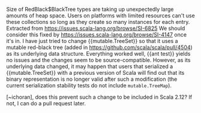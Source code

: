 Size of RedBlack$BlackTree types are taking up unexpectedly large amounts of heap space. Users on platforms with limited resources can't use these collections so long as they create so many instances for each entry.
Extracted from https://issues.scala-lang.org/browse/SI-6825
We should consider this fixed by https://issues.scala-lang.org/browse/SI-4147 once it's in.
I have just tried to change {{mutable.TreeSet}} so that it uses a mutable red-black tree (added in https://github.com/scala/scala/pull/4504) as its underlying data structure. Everything worked well, {{ant test}} yields no issues and the changes seem to be source-compatible. However, as its underlying data changed, it may happen that users that serialized a {{mutable.TreeSet}} with a previous version of Scala will find out that its binary representation is no longer valid after such a modification (the current serialization stability tests do not include `mutable.TreeMap`).

[~ichoran], does this prevent such a change to be included in Scala 2.12? If not, I can do a pull request later.

